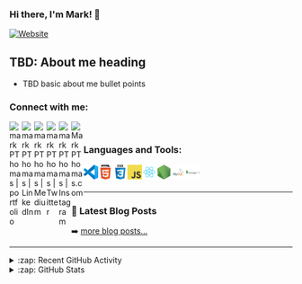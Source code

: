 ### Hi there, I'm Mark! 👋

[![Website](https://img.shields.io/website?label=MarkPThomas.com&style=for-the-badge&url=http://www.markpthomas.com)](http://www.markpthomas.com)

## TBD: About me heading

- TBD basic about me bullet points

### Connect with me:

[<img align="left" alt="markPThomas | portfolio" width="22px" src="" />][portfolio]
[<img align="left" alt="markPThomas | LinkedIn" width="22px" src="https://cdn.jsdelivr.net/npm/simple-icons@v3/icons/linkedin.svg" />][linkedin]
[<img align="left" alt="markPThomas | Medium" width="22px" src="https://cdn.jsdelivr.net/npm/simple-icons@v3/icons/medium.svg" />][blog]
[<img align="left" alt="markPThomas | Twitter" width="22px" src="https://cdn.jsdelivr.net/npm/simple-icons@v3/icons/twitter.svg" />][twitter]
[<img align="left" alt="markPThomas | Instagram" width="22px" src="https://cdn.jsdelivr.net/npm/simple-icons@v3/icons/instagram.svg" />][instagram]
[<img align="left" alt="MarkPThomas.com" width="22px" src="" />][website]



<br />

### Languages and Tools:

<img align="left" alt="Visual Studio Code" width="26px" src="https://raw.githubusercontent.com/github/explore/80688e429a7d4ef2fca1e82350fe8e3517d3494d/topics/visual-studio-code/visual-studio-code.png" />
<img align="left" alt="HTML5" width="26px" src="https://raw.githubusercontent.com/github/explore/80688e429a7d4ef2fca1e82350fe8e3517d3494d/topics/html/html.png" />
<img align="left" alt="CSS3" width="26px" src="https://raw.githubusercontent.com/github/explore/80688e429a7d4ef2fca1e82350fe8e3517d3494d/topics/css/css.png" />
<img align="left" alt="JavaScript" width="26px" src="https://raw.githubusercontent.com/github/explore/80688e429a7d4ef2fca1e82350fe8e3517d3494d/topics/javascript/javascript.png" />
<img align="left" alt="React" width="26px" src="https://raw.githubusercontent.com/github/explore/80688e429a7d4ef2fca1e82350fe8e3517d3494d/topics/react/react.png" />
<img align="left" alt="Node.js" width="26px" src="https://raw.githubusercontent.com/github/explore/80688e429a7d4ef2fca1e82350fe8e3517d3494d/topics/nodejs/nodejs.png" />
<img align="left" alt="MySQL" width="26px" src="https://raw.githubusercontent.com/github/explore/80688e429a7d4ef2fca1e82350fe8e3517d3494d/topics/mysql/mysql.png" />
<img align="left" alt="MongoDB" width="26px" src="https://raw.githubusercontent.com/github/explore/80688e429a7d4ef2fca1e82350fe8e3517d3494d/topics/mongodb/mongodb.png" />

<br />
<br />

---

### 📕 Latest Blog Posts

<!-- BLOG-POST-LIST:START -->
<!-- BLOG-POST-LIST:END -->

➡️ [more blog posts...](https://medium.com/marktech)

---

<details>
  <summary>:zap: Recent GitHub Activity</summary>

<!--START_SECTION:activity-->
<!--END_SECTION:activity-->

</details>

<details>
  <summary>:zap: GitHub Stats</summary>

  <img align="left" alt="MarkPThomas's GitHub Stats" src="https://github-readme-stats.codestackr.vercel.app/api?username=markPThomas&show_icons=true&hide_border=true&count_private=true&theme=merko" />

</details>

[website]: http://www.markpthomas.com/
[portfolio]: https://codeSTACKr.com
[blog]: https://medium.com/@markthomas_97045
[twitter]: https://twitter.com/PellucidWombat
[instagram]: https://www.instagram.com/pellucidwombato/
[linkedin]: https://www.linkedin.com/in/mark-porter-thomas/
